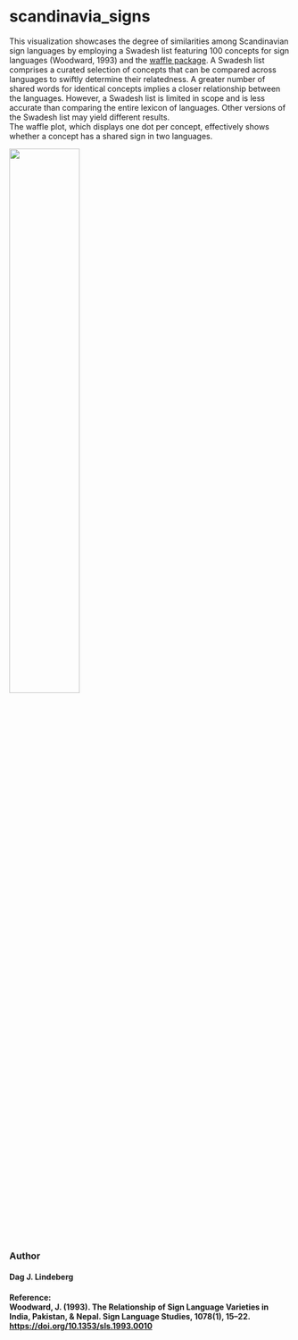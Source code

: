# scandinavia_signs

This visualization showcases the degree of similarities among Scandinavian sign languages by employing a Swadesh list featuring 100 concepts for sign languages (Woodward, 1993) and the [waffle package](https://cran.r-project.org/web/packages/waffle/). A Swadesh list comprises a curated selection of concepts that can be compared across languages to swiftly determine their relatedness. A greater number of shared words for identical concepts implies a closer relationship between the languages. However, a Swadesh list is limited in scope and is less accurate than comparing the entire lexicon of languages. Other versions of the Swadesh list may yield different results. <br />
The waffle plot, which displays one dot per concept, effectively shows whether a concept has a shared sign in two languages.<br />

<img src="https://github.com/ds10023/scandinavia_signs/blob/main/nor.jpg" width=50% height=50%>

### Author
#### Dag J. Lindeberg

#### Reference: <br /> Woodward, J. (1993). The Relationship of Sign Language Varieties in India, Pakistan, &amp; Nepal. Sign Language Studies, 1078(1), 15–22. https://doi.org/10.1353/sls.1993.0010
